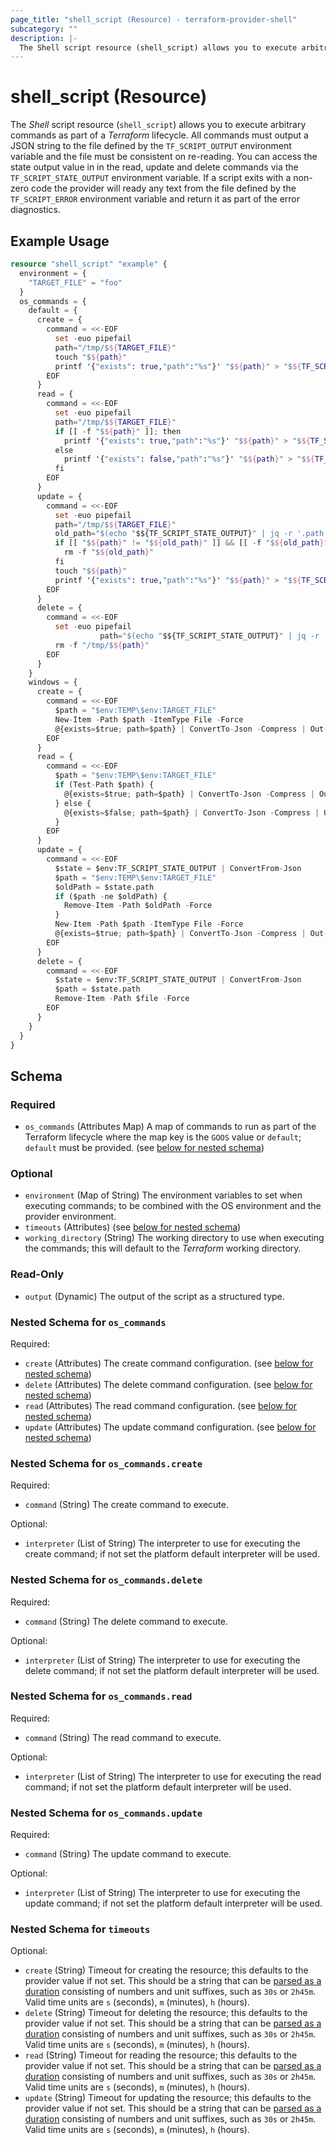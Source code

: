 ```yaml
---
page_title: "shell_script (Resource) - terraform-provider-shell"
subcategory: ""
description: |-
  The Shell script resource (shell_script) allows you to execute arbitrary commands as part of a Terraform lifecycle. All commands must output a JSON string to the file defined by the TF_SCRIPT_OUTPUT environment variable and the file must be consistent on re-reading. You can access the state output value in in the read, update and delete commands via the TF_SCRIPT_STATE_OUTPUT environment variable. If a script exits with a non-zero code the provider will ready any text from the file defined by the TF_SCRIPT_ERROR environment variable and return it as part of the error diagnostics.
---
```


# shell_script (Resource)

The _Shell_ script resource (`shell_script`) allows you to execute arbitrary commands as part of a _Terraform_ lifecycle. All commands must output a JSON string to the file defined by the `TF_SCRIPT_OUTPUT` environment variable and the file must be consistent on re-reading. You can access the state output value in in the read, update and delete commands via the `TF_SCRIPT_STATE_OUTPUT` environment variable. If a script exits with a non-zero code the provider will ready any text from the file defined by the `TF_SCRIPT_ERROR` environment variable and return it as part of the error diagnostics.

## Example Usage

```terraform
resource "shell_script" "example" {
  environment = {
    "TARGET_FILE" = "foo"
  }
  os_commands = {
    default = {
      create = {
        command = <<-EOF
          set -euo pipefail
          path="/tmp/$${TARGET_FILE}"
          touch "$${path}"
          printf '{"exists": true,"path":"%s"}' "$${path}" > "$${TF_SCRIPT_OUTPUT}"
        EOF
      }
      read = {
        command = <<-EOF
          set -euo pipefail
          path="/tmp/$${TARGET_FILE}"
          if [[ -f "$${path}" ]]; then
            printf '{"exists": true,"path":"%s"}' "$${path}" > "$${TF_SCRIPT_OUTPUT}"
          else
            printf '{"exists": false,"path":"%s"}' "$${path}" > "$${TF_SCRIPT_OUTPUT}"
          fi
        EOF
      }
      update = {
        command = <<-EOF
          set -euo pipefail
          path="/tmp/$${TARGET_FILE}"
          old_path="$(echo "$${TF_SCRIPT_STATE_OUTPUT}" | jq -r '.path')"
          if [[ "$${path}" != "$${old_path}" ]] && [[ -f "$${old_path}" ]]; then
            rm -f "$${old_path}"
          fi
          touch "$${path}"
          printf '{"exists": true,"path":"%s"}' "$${path}" > "$${TF_SCRIPT_OUTPUT}"
        EOF
      }
      delete = {
        command = <<-EOF
          set -euo pipefail
					path="$(echo "$${TF_SCRIPT_STATE_OUTPUT}" | jq -r '.path')"
          rm -f "/tmp/$${path}"
        EOF
      }
    }
    windows = {
      create = {
        command = <<-EOF
          $path = "$env:TEMP\$env:TARGET_FILE"
          New-Item -Path $path -ItemType File -Force
          @{exists=$true; path=$path} | ConvertTo-Json -Compress | Out-File -FilePath $env:TF_SCRIPT_OUTPUT -Encoding utf8
        EOF
      }
      read = {
        command = <<-EOF
          $path = "$env:TEMP\$env:TARGET_FILE"
          if (Test-Path $path) {
            @{exists=$true; path=$path} | ConvertTo-Json -Compress | Out-File -FilePath $env:TF_SCRIPT_OUTPUT -Encoding utf8
          } else {
            @{exists=$false; path=$path} | ConvertTo-Json -Compress | Out-File -FilePath $env:TF_SCRIPT_OUTPUT -Encoding utf8
          }
        EOF
      }
      update = {
        command = <<-EOF
          $state = $env:TF_SCRIPT_STATE_OUTPUT | ConvertFrom-Json
          $path = "$env:TEMP\$env:TARGET_FILE"
          $oldPath = $state.path
          if ($path -ne $oldPath) {
            Remove-Item -Path $oldPath -Force
          }
          New-Item -Path $path -ItemType File -Force
          @{exists=$true; path=$path} | ConvertTo-Json -Compress | Out-File -FilePath $env:TF_SCRIPT_OUTPUT -Encoding utf8
        EOF
      }
      delete = {
        command = <<-EOF
          $state = $env:TF_SCRIPT_STATE_OUTPUT | ConvertFrom-Json
          $path = $state.path
          Remove-Item -Path $file -Force
        EOF
      }
    }
  }
}
```

<!-- schema generated by tfplugindocs -->
## Schema

### Required

- `os_commands` (Attributes Map) A map of commands to run as part of the Terraform lifecycle where the map key is the `GOOS` value or `default`; `default` must be provided. (see [below for nested schema](#nestedatt--os_commands))

### Optional

- `environment` (Map of String) The environment variables to set when executing commands; to be combined with the OS environment and the provider environment.
- `timeouts` (Attributes) (see [below for nested schema](#nestedatt--timeouts))
- `working_directory` (String) The working directory to use when executing the commands; this will default to the _Terraform_ working directory.

### Read-Only

- `output` (Dynamic) The output of the script as a structured type.

<a id="nestedatt--os_commands"></a>
### Nested Schema for `os_commands`

Required:

- `create` (Attributes) The create command configuration. (see [below for nested schema](#nestedatt--os_commands--create))
- `delete` (Attributes) The delete command configuration. (see [below for nested schema](#nestedatt--os_commands--delete))
- `read` (Attributes) The read command configuration. (see [below for nested schema](#nestedatt--os_commands--read))
- `update` (Attributes) The update command configuration. (see [below for nested schema](#nestedatt--os_commands--update))

<a id="nestedatt--os_commands--create"></a>
### Nested Schema for `os_commands.create`

Required:

- `command` (String) The create command to execute.

Optional:

- `interpreter` (List of String) The interpreter to use for executing the create command; if not set the platform default interpreter will be used.


<a id="nestedatt--os_commands--delete"></a>
### Nested Schema for `os_commands.delete`

Required:

- `command` (String) The delete command to execute.

Optional:

- `interpreter` (List of String) The interpreter to use for executing the delete command; if not set the platform default interpreter will be used.


<a id="nestedatt--os_commands--read"></a>
### Nested Schema for `os_commands.read`

Required:

- `command` (String) The read command to execute.

Optional:

- `interpreter` (List of String) The interpreter to use for executing the read command; if not set the platform default interpreter will be used.


<a id="nestedatt--os_commands--update"></a>
### Nested Schema for `os_commands.update`

Required:

- `command` (String) The update command to execute.

Optional:

- `interpreter` (List of String) The interpreter to use for executing the update command; if not set the platform default interpreter will be used.



<a id="nestedatt--timeouts"></a>
### Nested Schema for `timeouts`

Optional:

- `create` (String) Timeout for creating the resource; this defaults to the provider value if not set. This should be a string that can be [parsed as a duration](https://pkg.go.dev/time#ParseDuration) consisting of numbers and unit suffixes, such as `30s` or `2h45m`. Valid time units are `s` (seconds), `m` (minutes), `h` (hours).
- `delete` (String) Timeout for deleting the resource; this defaults to the provider value if not set. This should be a string that can be [parsed as a duration](https://pkg.go.dev/time#ParseDuration) consisting of numbers and unit suffixes, such as `30s` or `2h45m`. Valid time units are `s` (seconds), `m` (minutes), `h` (hours).
- `read` (String) Timeout for reading the resource; this defaults to the provider value if not set. This should be a string that can be [parsed as a duration](https://pkg.go.dev/time#ParseDuration) consisting of numbers and unit suffixes, such as `30s` or `2h45m`. Valid time units are `s` (seconds), `m` (minutes), `h` (hours).
- `update` (String) Timeout for updating the resource; this defaults to the provider value if not set. This should be a string that can be [parsed as a duration](https://pkg.go.dev/time#ParseDuration) consisting of numbers and unit suffixes, such as `30s` or `2h45m`. Valid time units are `s` (seconds), `m` (minutes), `h` (hours).

